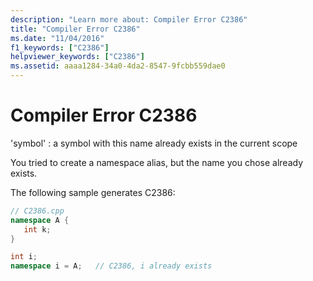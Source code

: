 ```yaml
---
description: "Learn more about: Compiler Error C2386"
title: "Compiler Error C2386"
ms.date: "11/04/2016"
f1_keywords: ["C2386"]
helpviewer_keywords: ["C2386"]
ms.assetid: aaaa1284-34a0-4da2-8547-9fcbb559dae0
---
```

# Compiler Error C2386

'symbol' : a symbol with this name already exists in the current scope

You tried to create a namespace alias, but the name you chose already exists.

The following sample generates C2386:

```cpp
// C2386.cpp
namespace A {
   int k;
}

int i;
namespace i = A;   // C2386, i already exists
```
